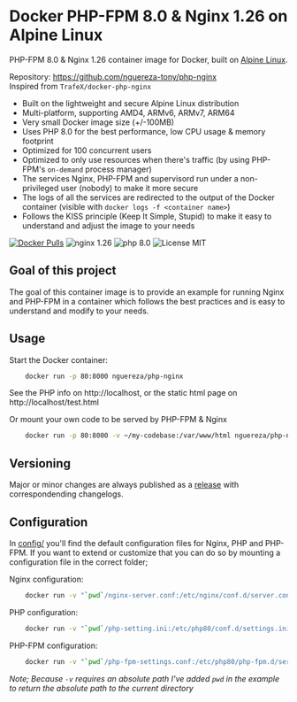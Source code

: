 # Docker PHP-FPM 8.0 & Nginx 1.26 on Alpine Linux
PHP-FPM 8.0 & Nginx 1.26 container image for Docker, built on [Alpine Linux](https://www.alpinelinux.org/).

Repository: https://github.com/nguereza-tony/php-nginx  
Inspired from `TrafeX/docker-php-nginx`

* Built on the lightweight and secure Alpine Linux distribution
* Multi-platform, supporting AMD4, ARMv6, ARMv7, ARM64
* Very small Docker image size (+/-100MB)
* Uses PHP 8.0 for the best performance, low CPU usage & memory footprint
* Optimized for 100 concurrent users
* Optimized to only use resources when there's traffic (by using PHP-FPM's `on-demand` process manager)
* The services Nginx, PHP-FPM and supervisord run under a non-privileged user (nobody) to make it more secure
* The logs of all the services are redirected to the output of the Docker container (visible with `docker logs -f <container name>`)
* Follows the KISS principle (Keep It Simple, Stupid) to make it easy to understand and adjust the image to your needs

[![Docker Pulls](https://img.shields.io/docker/pulls/nguereza/php-nginx.svg)](https://hub.docker.com/r/nguereza/php-nginx/)
![nginx 1.26](https://img.shields.io/badge/nginx-1.26-brightgreen.svg)
![php 8.0](https://img.shields.io/badge/php-8.0-brightgreen.svg)
![License MIT](https://img.shields.io/badge/license-MIT-blue.svg)

## Goal of this project
The goal of this container image is to provide an example for running Nginx and PHP-FPM in a container which follows
the best practices and is easy to understand and modify to your needs.

## Usage

Start the Docker container:

```bash
    docker run -p 80:8000 nguereza/php-nginx
```

See the PHP info on http://localhost, or the static html page on http://localhost/test.html

Or mount your own code to be served by PHP-FPM & Nginx
```bash
    docker run -p 80:8000 -v ~/my-codebase:/var/www/html nguereza/php-nginx
```
## Versioning
Major or minor changes are always published as a [release](https://github.com/nguereza-tony/php-nginx/releases) with correspondending changelogs.

## Configuration
In [config/](config/) you'll find the default configuration files for Nginx, PHP and PHP-FPM.
If you want to extend or customize that you can do so by mounting a configuration file in the correct folder;

Nginx configuration:
```bash
    docker run -v "`pwd`/nginx-server.conf:/etc/nginx/conf.d/server.conf" nguereza/php-nginx
```
PHP configuration:
```bash
    docker run -v "`pwd`/php-setting.ini:/etc/php80/conf.d/settings.ini" nguereza/php-nginx
```
PHP-FPM configuration:
```bash
    docker run -v "`pwd`/php-fpm-settings.conf:/etc/php80/php-fpm.d/server.conf" nguereza/php-nginx
```
_Note; Because `-v` requires an absolute path I've added `pwd` in the example to return the absolute path to the current directory_